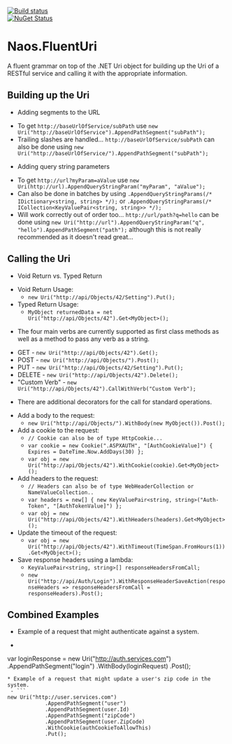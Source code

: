 [![Build status](https://ci.appveyor.com/api/projects/status/github/NaosFramework/Naos.FluentUri?branch=master&svg=true)](https://ci.appveyor.com/project/NaosLLC/naos-fluenturi)
<br/> 
[![NuGet Status](http://nugetstatus.com/Naos.FluentUri.png)](http://nugetstatus.com/packages/Naos.FluentUri)

Naos.FluentUri
=============
A fluent grammar on top of the .NET Uri object for building up the Uri of a RESTful service and calling it with the appropriate information.

Building up the Uri
-------------------
* Adding segments to the URL
 - To get `http://baseUrlOfService/subPath` use `new Uri("http://baseUrlOfService").AppendPathSegment("subPath");`
 - Trailing slashes are handled... `http://baseUrlOfService/subPath` can also be done using `new Uri("http://baseUrlOfService/").AppendPathSegment("subPath");`

* Adding query string parameters
 - To get `http://url?myParam=aValue` use `new Uri(http://url).AppendQueryStringParam("myParam", "aValue");`
 - Can also be done in batches by using `.AppendQueryStringParams(/* IDictionary<string, string> */);` or `.AppendQueryStringParams(/* ICollection<KeyValuePair<string, string>> */);`
 - Will work correctly out of order too... `http://url/path?q=hello` can be done using `new Uri("http://url").AppendQueryStringParam("q", "hello").AppendPathSegment("path");` although this is not really recommended as it doesn't read great...
 
Calling the Uri
---------------
* Void Return vs. Typed Return
 - Void Return Usage:
     - `new Uri("http://api/Objects/42/Setting").Put();`
 - Typed Return Usage: 
     - `MyObject returnedData = net Uri("http://api/Objects/42").Get<MyObject>();`

* The four main verbs are currently supported as first class methods as well as a method to pass any verb as a string.
 - GET - `new Uri("http://api/Objects/42").Get();`
 - POST - `new Uri("http://api/Objects/").Post();`
 - PUT - `new Uri("http://api/Objects/42/Setting").Put();`
 - DELETE - `new Uri("http://api/Objects/42").Delete();`
 - "Custom Verb" - `new Uri("http://api/Objects/42").CallWithVerb("Custom Verb");`

* There are additional decorators for the call for standard operations.
 - Add a body to the request:
     - `new Uri("http://api/Objects/").WithBody(new MyObject()).Post();`
 - Add a cookie to the request:
     - `// Cookie can also be of type HttpCookie...`
     - `var cookie = new Cookie(".ASPXAUTH", "[AuthCookieValue]") { Expires = DateTime.Now.AddDays(30) };`
     - `var obj = new Uri("http://api/Objects/42").WithCookie(cookie).Get<MyObject>();`
 - Add headers to the request:
     - `// Headers can also be of type WebHeaderCollection or NameValueCollection..`
     - `var headers = new[] { new KeyValuePair<string, string>("Auth-Token", "[AuthTokenValue]") };`
     - `var obj = new Uri("http://api/Objects/42").WithHeaders(headers).Get<MyObject>();`
 - Update the timeout of the request:
     - `var obj = new Uri("http://api/Objects/42").WithTimeout(TimeSpan.FromHours(1)).Get<MyObject>();`
 - Save response headers using a lambda:
     - `KeyValuePair<string, string>[] responseHeadersFromCall;`
     - `new Uri("http://api/Auth/Login").WithResponseHeaderSaveAction(responseHeaders => responseHeadersFromCall = responseHeaders).Post();`

Combined Examples
------------
* Example of a request that might authenticate against a system.
 - ```
var loginResponse = new Uri("http://auth.services.com")
            .AppendPathSegment("login")
            .WithBody(loginRequest)
            .Post<LoginResponse>();
```
* Example of a request that might update a user's zip code in the system.
 - ```
new Uri("http://user.services.com")
            .AppendPathSegment("user")
            .AppendPathSegment(user.Id)
            .AppendPathSegment("zipCode")
            .AppendPathSegment(user.ZipCode)
            .WithCookie(authCookieToAllowThis)
            .Put();
```